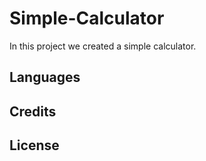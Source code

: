 # Simple-Calculator

In this project we created a simple calculator.

## Languages

## Credits

## License
